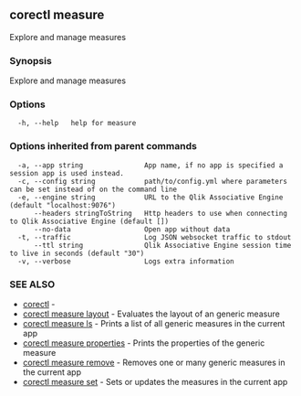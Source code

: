 ## corectl measure

Explore and manage measures

### Synopsis

Explore and manage measures

### Options

```
  -h, --help   help for measure
```

### Options inherited from parent commands

```
  -a, --app string               App name, if no app is specified a session app is used instead.
  -c, --config string            path/to/config.yml where parameters can be set instead of on the command line
  -e, --engine string            URL to the Qlik Associative Engine (default "localhost:9076")
      --headers stringToString   Http headers to use when connecting to Qlik Associative Engine (default [])
      --no-data                  Open app without data
  -t, --traffic                  Log JSON websocket traffic to stdout
      --ttl string               Qlik Associative Engine session time to live in seconds (default "30")
  -v, --verbose                  Logs extra information
```

### SEE ALSO

* [corectl](corectl.md)	 - 
* [corectl measure layout](corectl_measure_layout.md)	 - Evaluates the layout of an generic measure
* [corectl measure ls](corectl_measure_ls.md)	 - Prints a list of all generic measures in the current app
* [corectl measure properties](corectl_measure_properties.md)	 - Prints the properties of the generic measure
* [corectl measure remove](corectl_measure_remove.md)	 - Removes one or many generic measures in the current app
* [corectl measure set](corectl_measure_set.md)	 - Sets or updates the measures in the current app

